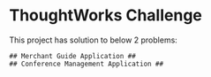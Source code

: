 # ThoughtWorks Challenge #

This project has solution to below 2 problems:
	
	## Merchant Guide Application ##
	## Conference Management Application ##